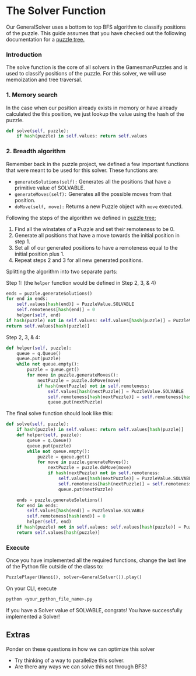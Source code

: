 # The Solver Function

Our GeneralSolver uses a bottom to top BFS algorithm to classify positions of the puzzle. This guide assumes that you have checked out the following documentation for a [puzzle tree.](https://nyc.cs.berkeley.edu/wiki/Puzzle_tree)

### Introduction
The solve function is the core of all solvers in the GamesmanPuzzles and is used to classify positions of the puzzle. For this solver, we will use memoization and tree traversal.

### 1. Memory search 
In the case when our position already exists in memory or have already calculated the this position, we just lookup the value using the hash of the puzzle.

```python
def solve(self, puzzle):
    if hash(puzzle) in self.values: return self.values
```

### 2. Breadth algorithm
Remember back in the puzzle project, we defined a few important functions that were meant to be used for this solver. These functions are:
- ```generateSolutions(self):``` Generates all the positions that have a primitive value of SOLVABLE.
- ```generateMoves(self):``` Generates all the possible moves from that position.
- ```doMove(self, move):``` Returns a new Puzzle object with ```move``` executed. 

Following the steps of the algorithm we defined in [puzzle tree:](https://nyc.cs.berkeley.edu/wiki/Puzzle_tree)

1. Find all the winstates of a Puzzle and set their remoteness to be 0.
2. Generate all positions that have a move towards the initial position in step 1.
3. Set all of our generated positions to have a remoteness equal to the initial position plus 1.
4. Repeat steps 2 and 3 for all new generated positions.

Splitting the algorithm into two separate parts:

Step 1: (the ```helper``` function would be defined in Step 2, 3, & 4)
```python
ends = puzzle.generateSolutions()
for end in ends: 
    self.values[hash(end)] = PuzzleValue.SOLVABLE
    self.remoteness[hash(end)] = 0
    helper(self, end)
if hash(puzzle) not in self.values: self.values[hash(puzzle)] = PuzzleValue.UNSOLVABLE
return self.values[hash(puzzle)]

```

Step 2, 3, & 4: 
```python
def helper(self, puzzle):
    queue = q.Queue()
    queue.put(puzzle)
    while not queue.empty():
        puzzle = queue.get()
        for move in puzzle.generateMoves():
            nextPuzzle = puzzle.doMove(move)
            if hash(nextPuzzle) not in self.remoteness:
                self.values[hash(nextPuzzle)] = PuzzleValue.SOLVABLE
                self.remoteness[hash(nextPuzzle)] = self.remoteness[hash(puzzle)] + 1
                queue.put(nextPuzzle)
```

The final solve function should look like this:
```python
def solve(self, puzzle):
    if hash(puzzle) in self.values: return self.values[hash(puzzle)]        
    def helper(self, puzzle):
        queue = q.Queue()
        queue.put(puzzle)
        while not queue.empty():
            puzzle = queue.get()
            for move in puzzle.generateMoves():
                nextPuzzle = puzzle.doMove(move)
                if hash(nextPuzzle) not in self.remoteness:
                    self.values[hash(nextPuzzle)] = PuzzleValue.SOLVABLE
                    self.remoteness[hash(nextPuzzle)] = self.remoteness[hash(puzzle)] + 1
                    queue.put(nextPuzzle)

    ends = puzzle.generateSolutions()
    for end in ends: 
        self.values[hash(end)] = PuzzleValue.SOLVABLE
        self.remoteness[hash(end)] = 0
        helper(self, end)
    if hash(puzzle) not in self.values: self.values[hash(puzzle)] = PuzzleValue.UNSOLVABLE
    return self.values[hash(puzzle)]
```

### Execute
Once you have implemented all the required functions, change the last line of the Python file outside of the class to:
```python
PuzzlePlayer(Hanoi(), solver=GeneralSolver()).play()
```
On your CLI, execute
```bash
python <your_python_file_name>.py
```
If you have a Solver value of SOLVABLE, congrats! You have successfully implemented a Solver!

## Extras
Ponder on these questions in how we can optimize this solver
- Try thinking of a way to parallelize this solver.
- Are there any ways we can solve this not through BFS?

